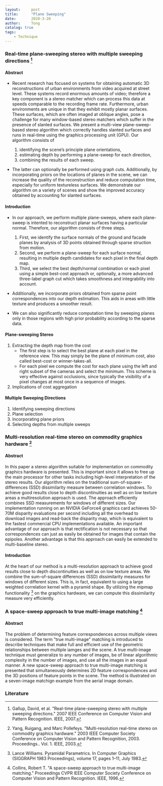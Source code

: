 ```yaml
---
layout:     post
title:      "Plane Sweeping"
date:       2020-3-20
author:     Tong
catalog: true
tags:
    - Technique
---
```


### Real-time plane-sweeping stereo with multiple sweeping directions [^Gallup07]

#### Abstract

- Recent research has focused on systems for obtaining automatic 3D reconstructions of urban environments from video acquired at street level. These systems record enormous amounts of video; therefore a key component is a stereo matcher which can process this data at speeds comparable to the recording frame rate. Furthermore, urban environments are unique in that they exhibit mostly planar surfaces. These surfaces, which are often imaged at oblique angles, pose a challenge for many window-based stereo matchers which suffer in the presence of slanted surfaces. We present a multi-view plane-sweep-based stereo algorithm which correctly handles slanted surfaces and runs in real-time using the graphics processing unit (GPU). Our algorithm consists of 
    1. identifying the scene’s principle plane orientations, 
    2. estimating depth by performing a plane-sweep for each direction, 
    3. combining the results of each sweep. 

- The latter can optionally be performed using graph cuts. Additionally, by incorporating priors on the locations of planes in the scene, we can increase the quality of the reconstruction and reduce computation time, especially for uniform textureless surfaces. We demonstrate our algorithm on a variety of scenes and show the improved accuracy obtained by accounting for slanted surfaces.

#### Introduction

- In our approach, we perform multiple plane-sweeps, where each plane-sweep is intented to reconstruct planar surfaces having a particular normal. Therefore, our algorithm consists of three steps.
    1. First, we identify the surface normals of the ground and facade planes by analysis of 3D points obtained through sparse struction from motion.
    2. Second, we perform a plane-sweep for each surface normal, resulting in multiple depth candidates for each pixel in the final depth map.
    3. Third, we select the best depth/normal combination or each pixel using a simple best-cost approach or, optionally, a more advanced three-label graph cut which takes smoothness and integrability into account.

- Additionally, we incorporate priors obtained from sparse point correspondences into our depth estimation. This aids in areas with little texture and produces a smoother result.

- We can also significantly reduce computation time by sweeping planes only in those regions with high prior probability according to the sparse data.

#### Plane-sweeping Stereo

1. Extracting the depth map from the cost
    - The first step is to select the best plane at each pixel in the reference view. This may simply be the plane of minimum cost, also called best-cost or winner-takes-all.
    - For each pixel we compute the cost for each plane using the left and right subset of the cameras and select the minimum. This scheme is very effective against occlusions, since typically the visibility of a pixel changes at most once in a sequence of images.
2. Implications of cost aggregation

#### Multiple Sweeping Directions

1. Identifying sweeping directions
2. Plane selection
3. Incorporating plane priors
4. Selecting depths from multiple sweeps

### Multi-resolution real-time stereo on commodity graphics hardware [^Yang03]

#### Abstract

In this paper a stereo algorithm suitable for implementation on commodity graphics hardware is presented. This is important since it allows to free up the main processor for other tasks including high-level interpretation of the stereo results. Our algorithm relies on the traditional sum-of-square-differences (SSD) dissimilarity measure between correlation windows. To achieve good results close to depth discontinuities as well as on low texture areas a multiresolution approach is used. The approach efficiently combines SSD measurements for windows of different sizes. Our implementation running on an NVIDIA GeForce4 graphics card achieves 50-70M disparity evaluations per second including all the overhead to download images and read-back the disparity map, which is equivalent to the fastest commercial CPU implementations available. An important advantage of our approach is that rectification is not necessary so that correspondences can just as easily be obtained for images that contain the epipoles. Another advantage is that this approach can easily be extended to multi-baseline stereo.

#### Introduction

At the heart of our method is a multi-resolution approach to achieve good results close to depth discontinuities as well as on low texture areas. We combine the sum-of-square differences (SSD) dissimilarity measures for windows of different sizes. This is, in fact, equivalent to using a large weighted correlation kernel with a pyramid shape. By utilizing the mipmap functionality [^Williams83] on the graphics hardware, we can compute this dissimilarity measure very efficiently.


### A space-sweep approach to true multi-image matching [^Collins96]

#### Abstract

The problem of determining feature correspondences across multiple views is considered. The term "true multi-image" matching is introduced to describe techniques that make full and efficient use of the geometric relationships between multiple iamges and the scene. A true multi-image technique must generalize to any number of images, be of linear algorithmic complexity in the number of images, and use all the images in an equal manner. A new space-sweep approach to true multi-image matching is presented that simultaneously determines 2D feature correspondences and the 3D positions of feature points in the scene. The method is illustrated on a seven-image matchign example from the aerial image domain.

### Literature

[^Collins96]: Collins, Robert T. "A space-sweep approach to true multi-image matching." Proceedings CVPR IEEE Computer Society Conference on Computer Vision and Pattern Recognition. IEEE, 1996.

[^Gallup07]: Gallup, David, et al. "Real-time plane-sweeping stereo with multiple sweeping directions." 2007 IEEE Conference on Computer Vision and Pattern Recognition. IEEE, 2007.

[^Merrell]: Merrell, Paul, et al. "Real-time visibility-based fusion of depth maps." 2007 IEEE 11th International Conference on Computer Vision. IEEE, 2007.

[^Yang03]: Yang, Ruigang, and Marc Pollefeys. "Multi-resolution real-time stereo on commodity graphics hardware." 2003 IEEE Computer Society Conference on Computer Vision and Pattern Recognition, 2003. Proceedings.. Vol. 1. IEEE, 2003.

[^Williams83]: Lance Williams. Pyramidal Parametrics. In Computer Graphics (SIGGRAPH 1983 Proceedings), volume 17, pages 1–11, July 1983.

